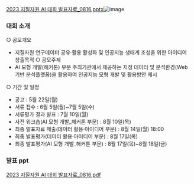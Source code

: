 [2023 지질자원 AI 대회 발표자료_0816.pptx](https://github.com/JerryLee3305/Project/files/15288841/2023.AI._0816.pptx)![image](https://github.com/JerryLee3305/Project/assets/108413432/d4d4d2a8-b8fa-48fd-bbb1-1818bde9354a)

### 대회 소개
○ 공모개요
   - 지질자원 연구데이터 공유·활용 활성화 및 인공지능 생태계 조성을 위한 아이디어 창출목적
○ 공모주제
  - AI 모형 개발(해커톤) 부문 주최기관에서 제공하는 지정 데이터 및 분석환경(Web기반 분석플랫폼)을 활용하여 인공지능 모형 개발 및 활용방안 제시

○ 기간 및 일정
   - 공고 : 5월 22일(월)
   - 서류 접수 : 6월 5일(월)~7월 5일(수)
   - 서류평가 결과 발표 : 7월 10일(월)
   - 사전 워크숍(AI 모형 개발_해커톤 부문) : 8월 10일(목)
   - 최종 발표자료 제출(데이터 활용·아이디어 부문) : 8월 14일(월) 18:00
   - 최종 발표평가(데이터 활용·아이디어 부문) : 8월 17일(목)
   - 최종 발표평가(AI 모형 개발_해커톤 부문) : 8월 17일(목)~8월 18일(금)


### 발표 ppt
[2023 지질자원 AI 대회 발표자료_0816.pdf](https://github.com/JerryLee3305/Project/files/15288853/2023.AI._0816.pdf)
